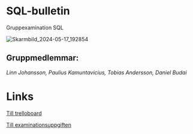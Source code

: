 # SQL-bulletin

Gruppexamination SQL

![Skarmbild_2024-05-17_192854](https://github.com/Grupp-2-JS23/SQL-bulletin/assets/145316089/397452d9-4175-42e5-a245-d7f232ab4311)

## Gruppmedlemmar:

_Linn Johansson, Paulius Kamuntavicius, Tobias Andersson, Daniel Budai_

# Links

[Till trelloboard](https://trello.com/b/jf4JpCB7/sql-bulletin)

[Till examinationsuppgiften](https://gist.github.com/nz-bill/e77b3f7859872f5be62d8cab626872f1)
